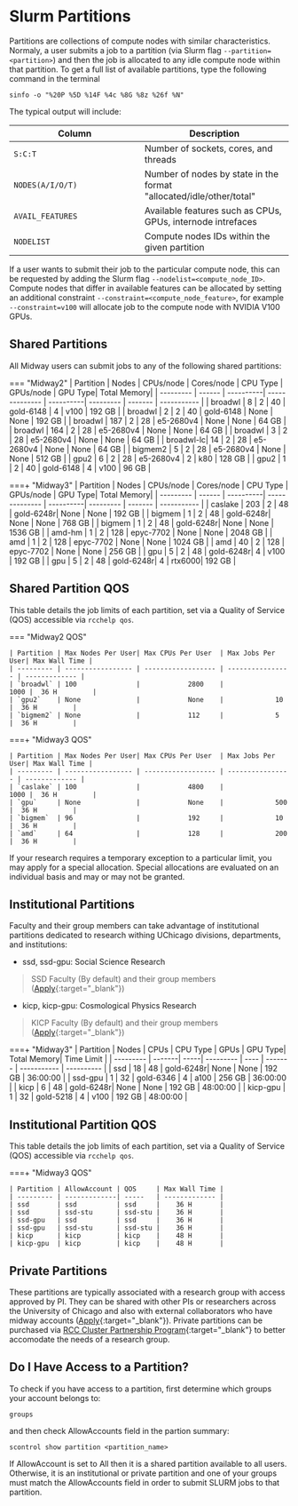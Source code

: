 # Slurm Partitions

Partitions are collections of compute nodes with similar characteristics. Normaly, a user submits a job to a partition (via Slurm flag `--partition=<partition>`) and then the job is allocated to any idle compute node within that partition. To get a full list of available partitions, type the following command in the terminal
```
sinfo -o "%20P %5D %14F %4c %8G %8z %26f %N"
```
The typical output will include: 

|  <div style="width:220px">Column</div>      | Description |
| ----------- | ----------- |
| `S:C:T`     | Number of sockets, cores, and threads       |
| `NODES(A/I/O/T)`   | Number of nodes by state in the format "allocated/idle/other/total"        |
| `AVAIL_FEATURES`    | Available features such as CPUs, GPUs, internode intrefaces |
| `NODELIST`    | Compute nodes IDs within the given partition    |

If a user wants to submit their job to the particular compute node, this can be requested by adding the Slurm flag `--nodelist=<compute_node_ID>`. Compute nodes that differ in available features can be allocated by setting an additional constraint `--constraint=<compute_node_feature>`, for example `--constraint=v100` will allocate job to the compute node with NVIDIA V100 GPUs. 

## Shared Partitions
All Midway users can submit jobs to any of the following shared partitions:
<!-- THIS COMMNAD WORKS ON MIDWAY2 BUT NOT ON MIDWAY3 - SHOULD BE FIXED
The list of shared partitions can be invoked by -->
<!-- ```
rcchelp sinfo shared
``` -->
=== "Midway2"
      | Partition | Nodes  | CPUs/node |   Cores/node   | CPU Type  | GPUs/node | GPU Type| Total Memory|
      | --------- | ------ | ----------| -------------- | ----------| --------- | ------- | ----------- |
      | broadwl   |   8    |     2     |       40       | gold-6148 | 4         |  v100   |    192 GB   |
      | broadwl   |   2    |     2     |       40       | gold-6148 | None      |  None   |    192 GB   |
      | broadwl   |   187  |     2     |       28       | e5-2680v4 | None      |  None   |    64 GB    |
      | broadwl   |   164  |     2     |       28       | e5-2680v4 | None      |  None   |    64 GB    |
      | broadwl   |   3    |     2     |       28       | e5-2680v4 | None      |  None   |    64 GB    |
      | broadwl-lc|   14   |     2     |       28       | e5-2680v4 | None      |  None   |    64 GB    | 
      | bigmem2   |   5    |     2     |       28       | e5-2680v4 | None      |  None   |    512 GB   |
      | gpu2      |   6    |     2     |       28       | e5-2680v4 | 2         |  k80    |    128 GB   |
      | gpu2      |   1    |     2     |       40       | gold-6148 | 4         |  v100   |    96 GB    |

===+ "Midway3"
      | Partition | Nodes  | CPUs/node |   Cores/node   | CPU Type  | GPUs/node | GPU Type| Total Memory|
      | --------- | ------ | ----------| -------------- | ----------| --------- | ------- | ----------- |
      | caslake   |   203  |     2     |  48            | gold-6248r| None      |  None   |    192 GB   | 
      | bigmem    |   1    |     2     |  48            | gold-6248r| None      |  None   |    768 GB   |
      | bigmem    |   1    |     2     |  48            | gold-6248r| None      |  None   |    1536 GB  |
      | amd-hm    |   1    |     2     |  128           | epyc-7702 | None      |  None   |    2048 GB  |
      | amd       |   1    |     2     |  128           | epyc-7702 | None      |  None   |    1024 GB  |
      | amd       |   40   |     2     | 128            | epyc-7702 | None      |  None   |    256 GB   |
      | gpu       |   5    |     2     |  48            | gold-6248r| 4         |  v100   |    192 GB   |
      | gpu       |   5    |     2     |  48            | gold-6248r| 4         |  rtx6000|    192 GB   |

## Shared Partition QOS

This table details the job limits of each partition, set via a Quality of Service (QOS) accessible via `rcchelp qos`.

=== "Midway2 QOS"

    | Partition | Max Nodes Per User| Max CPUs Per User  | Max Jobs Per User| Max Wall Time | 
    | --------- | ----------------- | ------------------ | ---------------- | ------------- |
    | `broadwl` | 100               |            2800    |             1000 |  36 H         |
    | `gpu2`    | None              |            None    |             10   |  36 H         |
    | `bigmem2` | None              |            112     |             5    |  36 H         |


===+ "Midway3 QOS"

    | Partition | Max Nodes Per User| Max CPUs Per User  | Max Jobs Per User| Max Wall Time | 
    | --------- | ----------------- | ------------------ | ---------------- | ------------- |
    | `caslake` | 100               |            4800    |             1000 |  36 H         |
    | `gpu`     | None              |            None    |             500  |  36 H         |
    | `bigmem`  | 96                |            192     |             10   |  36 H         |
    | `amd`     | 64                |            128     |             200  |  36 H         |

If your research requires a temporary exception to a particular limit, you may apply for a special allocation. Special allocations are evaluated on an individual basis and may or may not be granted.



## Institutional Partitions
Faculty and their group members can take advantage of institutional partitions dedicated to research withing UChicago divisions, departments, and institutions:

* ssd, ssd-gpu:   Social Science Research       
> SSD Faculty (By default) and their group members ([Apply](https://rcc.uchicago.edu/accounts-allocations/join-different-pi-account){:target="_blank"}) 
* kicp, kicp-gpu: Cosmological Physics Research 
> KICP Faculty (By default) and their group members ([Apply](https://rcc.uchicago.edu/accounts-allocations/join-different-pi-account){:target="_blank"})



<!-- === "Midway2 NEED TO CHECK WITH KATHY"
      | Partition | Nodes  | CPUs |
      | --------- | -------| -----|
      | broadwl   |   8    |  40  |
      | broadwl   |   2    |  40  |
      | broadwl   |   187  |  28  |
      | broadwl   |   164  |  28  |
      | broadwl   |   3    |  28  |
      | broadwl-lc|   14   |  28  |
      | bigmem2   |   5    |  28  |
      | gpu2      |   6    |  28  |
      | gpu2      |   1    |  40  | -->

===+ "Midway3"
      | Partition | Nodes  | CPUs | CPU Type  | GPUs | GPU Type| Total Memory| Time Limit |
      | --------- | -------| -----| --------- | ---- | ------- | ----------- | ---------- |
      | ssd       |   18   |  48  | gold-6248r| None |  None   |    192 GB   |  36:00:00  |
      | ssd-gpu   |   1    |  32  | gold-6346 | 4    |  a100   |    256 GB   |  36:00:00  |
      | kicp      |   6    |  48  | gold-6248r| None |  None   |    192 GB   |  48:00:00  |
      | kicp-gpu  |   1    |  32  | gold-5218 | 4    |  v100   |    192 GB   |  48:00:00  |



## Institutional Partition QOS

This table details the job limits of each partition, set via a Quality of Service (QOS) accessible via `rcchelp qos`.

<!-- === "Midway2 QOS"

    | Partition | Max Nodes Per User| Max CPUs Per User  | Max Jobs Per User| Max Wall Time | 
    | --------- | ----------------- | ------------------ | ---------------- | ------------- |
    | `broadwl` | 100               |            2800    |             1000 |  36 H         |
    | `gpu2`    | None              |            None    |             10   |  36 H         |
    | `bigmem2` | None              |            112     |             5    |  36 H         | -->


===+ "Midway3 QOS"

    | Partition | AllowAccount | QOS     | Max Wall Time | 
    | --------- | -------------| -----   | ------------- |
    | ssd       | ssd          | ssd     |    36 H       |  
    | ssd       | ssd-stu      | ssd-stu |    36 H       |  
    | ssd-gpu   | ssd          | ssd     |    36 H       |  
    | ssd-gpu   | ssd-stu      | ssd-stu |    36 H       |  
    | kicp      | kicp         | kicp    |    48 H       |
    | kicp-gpu  | kicp         | kicp    |    48 H       |



## Private Partitions
These partitions are typically associated with a research group with access approved by PI. They can be shared with other PIs or researchers across the University of Chicago and also with external collaborators who have midway accounts ([Apply](https://rcc.uchicago.edu/accounts-allocations/join-different-pi-account){:target="_blank"}). Private partitions can be purchased via [RCC Cluster Partnership Program](https://rcc.uchicago.edu/support-and-services/cluster-partnership-program){:target="_blank"} to better accomodate the needs of a research group.

## Do I Have Access to a Partition?
To check if you have access to a partition, first determine which groups your account belongs to: 
```
groups
```
and then check AllowAccounts field in the partion summary: 
```
scontrol show partition <partition_name>
```
If AllowAccount is set to All then it is a shared partition available to all users. Otherwise, it is an institutional or private partition and one of your groups must match the AllowAccounts field in order to submit SLURM jobs to that partition. 

<!-- === "MidwayR"
      | Partition | Nodes  | CPUs | CPU Type  | GPUs | GPU Type| Total Memory| Time Limit | Local Scratch | Nodelist     |
      | --------- | -------| -----| --------- | ---- | ------- | ----------- | ---------- | ------------- | ------------ |
      | skylake   |   4    |  40  | gold-6148 | None |  None   |    96 GB    |  36h or 7d |   900 MB      | sde[001-004] |
      | caslake-bigmem| 1  |  40  | gold-6248 | None |  None   |    1536 GB  |  36h or 7d |   900 MB      | sde005       |
      | booth     |   1    |  48  | gold-6248 | None |  None   |    1536 GB  | 7-00:00:00 |  1.8 GB       | sde006       | 
      | booth     |   2    |  48  | gold-6248r| None |  None   |    384 GB   | 7-00:00:00 |  1.8 GB       | sde[007-008] |
      | booth     |   1    |  48  | gold-6248r| 2    |  v100   |    384 GB   | 7-00:00:00 |  1.8 GB       | sde009       | -->
<!-- ```
sacctmgr list qos format=Name,MaxWall,MaxSubmitPU
``` -->
